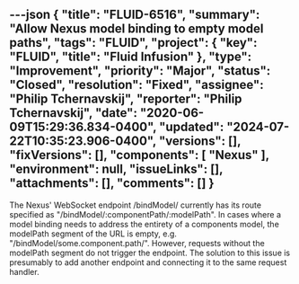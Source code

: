 ---json
{
  "title": "FLUID-6516",
  "summary": "Allow Nexus model binding to empty model paths",
  "tags": "FLUID",
  "project": {
    "key": "FLUID",
    "title": "Fluid Infusion"
  },
  "type": "Improvement",
  "priority": "Major",
  "status": "Closed",
  "resolution": "Fixed",
  "assignee": "Philip Tchernavskij",
  "reporter": "Philip Tchernavskij",
  "date": "2020-06-09T15:29:36.834-0400",
  "updated": "2024-07-22T10:35:23.906-0400",
  "versions": [],
  "fixVersions": [],
  "components": [
    "Nexus"
  ],
  "environment": null,
  "issueLinks": [],
  "attachments": [],
  "comments": []
}
---
The Nexus' WebSocket endpoint /bindModel/ currently has its route specified as "/bindModel/:componentPath/:modelPath". In cases where a model binding needs to address the entirety of a components model, the modelPath segment of the URL is empty, e.g. "/bindModel/some.component.path/". However, requests without the modelPath segment do not trigger the endpoint. The solution to this issue is presumably to add another endpoint and connecting it to the same request handler.

        